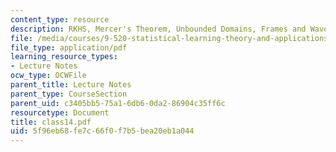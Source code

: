 ```yaml
---
content_type: resource
description: RKHS, Mercer's Theorem, Unbounded Domains, Frames and Wavelets
file: /media/courses/9-520-statistical-learning-theory-and-applications-spring-2003/5f96eb68fe7c66f0f7b5bea20eb1a044_class14.pdf
file_type: application/pdf
learning_resource_types:
- Lecture Notes
ocw_type: OCWFile
parent_title: Lecture Notes
parent_type: CourseSection
parent_uid: c3405bb5-75a1-6db6-0da2-86904c35ff6c
resourcetype: Document
title: class14.pdf
uid: 5f96eb68-fe7c-66f0-f7b5-bea20eb1a044
---
```

